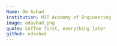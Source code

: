 ```yaml
---
Name: Om Avhad
institution: MIT Academy of Engineering
image: odavhad.png
quote: Coffee first, everything later
github: odavhad
---
```

